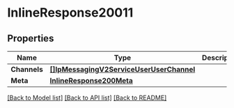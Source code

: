 # InlineResponse20011

## Properties

Name | Type | Description | Notes
------------ | ------------- | ------------- | -------------
**Channels** | [**[]IpMessagingV2ServiceUserUserChannel**](ip_messaging.v2.service.user.user_channel.md) |  | [optional] 
**Meta** | [**InlineResponse200Meta**](inline_response_200_meta.md) |  | [optional] 

[[Back to Model list]](../README.md#documentation-for-models) [[Back to API list]](../README.md#documentation-for-api-endpoints) [[Back to README]](../README.md)


